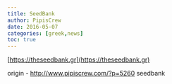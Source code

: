 ```yaml
---
title: SeedBank
author: PipisCrew
date: 2016-05-07
categories: [greek,news]
toc: true
---
```


[https://theseedbank.gr](https://theseedbank.gr)

origin - http://www.pipiscrew.com/?p=5260 seedbank